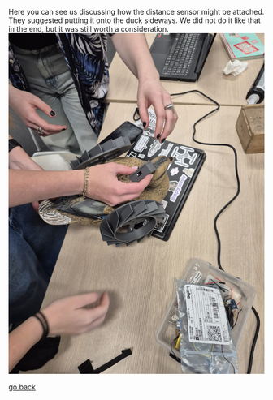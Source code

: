Here you can see us discussing how the distance sensor might be attached. They suggested putting it onto the duck sideways. We did not do it like that in the end, but it was still worth a consideration.
![IDEStudentsDistanceSensorAdivce](images/IDEStudentAdvice.jpg )

[go back](/doc/PersonalDevelopmentPlan.md)